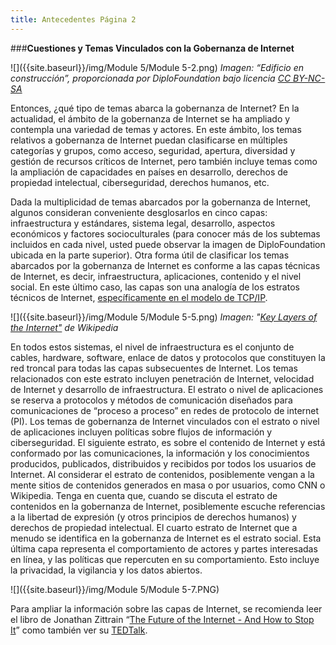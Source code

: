 ```yaml
---
title: Antecedentes Página 2
---
```


###**Cuestiones y Temas Vinculados con la Gobernanza de Internet**


![]({{site.baseurl}}/img/Module 5/Module 5-2.png)
*Imagen: “Edificio en construcción”, proporcionada por DiploFoundation bajo licencia <a href="http://creativecommons.org/licenses/by-nc-sa/2.0/" target="_blank">CC BY-NC-SA</a>*

Entonces, ¿qué tipo de temas abarca la gobernanza de Internet? En la actualidad, el ámbito de la gobernanza de Internet se ha ampliado y contempla una variedad de temas y actores. En este ámbito, los temas relativos a gobernanza de Internet puedan clasificarse en múltiples categorías y grupos, como acceso, seguridad, apertura, diversidad y gestión de recursos críticos de Internet, pero también incluye temas como la ampliación de capacidades en países en desarrollo, derechos de propiedad intelectual, ciberseguridad, derechos humanos, etc.
 
Dada la multiplicidad de temas abarcados por la gobernanza de Internet, algunos consideran conveniente desglosarlos en cinco capas: infraestructura y estándares, sistema legal, desarrollo, aspectos económicos y factores socioculturales (para conocer más de los subtemas incluidos en cada nivel, usted puede observar la imagen de DiploFoundation ubicada en la parte superior). Otra forma útil de clasificar los temas abarcados por la gobernanza de Internet es conforme a las capas técnicas de Internet, es decir, infraestructura, aplicaciones, contenido y el nivel social. En este último caso, las capas son una analogía de los estratos técnicos de lnternet, <a href="https://en.wikipedia.org/wiki/Internet_protocol_suite#Layer_names_and_number_of_layers_in_the_literature" target="_blank">específicamente en el modelo de TCP/IP</a>. 

![]({{site.baseurl}}/img/Module 5/Module 5-5.png)
*Imagen: "<a href="https://upload.wikimedia.org/wikipedia/commons/thumb/3/39/Internet_Key_Layers.png/800px-Internet_Key_Layers.png" target="_blank">Key Layers of the Internet"</a> de Wikipedia*

En todos estos sistemas, el nivel de infraestructura es el conjunto de cables, hardware, software, enlace de datos y protocolos que constituyen la red troncal para todas las capas subsecuentes de Internet. Los temas relacionados con este estrato incluyen penetración de Internet, velocidad de Internet y desarrollo de infraestructura. El estrato o nivel de aplicaciones se reserva a protocolos y métodos de comunicación diseñados para comunicaciones de “proceso a proceso” en redes de protocolo de internet (PI). Los temas de gobernanza de Internet vinculados con el estrato o nivel de aplicaciones incluyen políticas sobre flujos de información y ciberseguridad. El siguiente estrato, es sobre el contenido de Internet y está conformado por las comunicaciones, la información y los conocimientos producidos, publicados, distribuidos y recibidos por todos los usuarios de Internet. Al considerar el estrato de contenidos, posiblemente vengan a la mente sitios de contenidos generados en masa o por usuarios, como CNN o Wikipedia. Tenga en cuenta que, cuando se discuta el estrato de contenidos en la gobernanza de Internet, posiblemente escuche referencias a la libertad de expresión (y otros principios de derechos humanos) y derechos de propiedad intelectual. El cuarto estrato de Internet que a menudo se identifica en la gobernanza de Internet es el estrato social. Esta última capa representa el comportamiento de actores y partes interesadas en línea, y las políticas que repercuten en su comportamiento. Esto incluye la privacidad, la vigilancia y los datos abiertos. 


![]({{site.baseurl}}/img/Module 5/Module 5-7.PNG)

Para ampliar la información sobre las capas de Internet, se recomienda leer el libro de Jonathan Zittrain “<a href="http://yupnet.org/zittrain/" target="_blank">The Future of the Internet - And How to Stop It</a>”  como también ver su <a href="http://www.ted.com/talks/jonathan_zittrain_the_web_is_a_random_act_of_kindness?language=en" target="_blank">TEDTalk</a>. 
